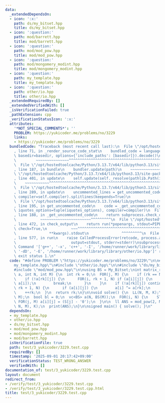 ```yaml
---
data:
  _extendedDependsOn:
  - icon: ':x:'
    path: ds/my_bitset.hpp
    title: ds/my_bitset.hpp
  - icon: ':question:'
    path: mod/barrett.hpp
    title: mod/barrett.hpp
  - icon: ':question:'
    path: mod/mod_pow.hpp
    title: mod/mod_pow.hpp
  - icon: ':question:'
    path: mod/mongomery_modint.hpp
    title: mod/mongomery_modint.hpp
  - icon: ':question:'
    path: my_template.hpp
    title: my_template.hpp
  - icon: ':question:'
    path: other/io.hpp
    title: other/io.hpp
  _extendedRequiredBy: []
  _extendedVerifiedWith: []
  _isVerificationFailed: true
  _pathExtension: cpp
  _verificationStatusIcon: ':x:'
  attributes:
    '*NOT_SPECIAL_COMMENTS*': ''
    PROBLEM: https://yukicoder.me/problems/no/3229
    links:
    - https://yukicoder.me/problems/no/3229
  bundledCode: "Traceback (most recent call last):\n  File \"/opt/hostedtoolcache/Python/3.13.7/x64/lib/python3.13/site-packages/onlinejudge_verify/documentation/build.py\"\
    , line 71, in _render_source_code_stat\n    bundled_code = language.bundle(stat.path,\
    \ basedir=basedir, options={'include_paths': [basedir]}).decode()\n          \
    \         ~~~~~~~~~~~~~~~^^^^^^^^^^^^^^^^^^^^^^^^^^^^^^^^^^^^^^^^^^^^^^^^^^^^^^^^^^^^^^^^^^\n\
    \  File \"/opt/hostedtoolcache/Python/3.13.7/x64/lib/python3.13/site-packages/onlinejudge_verify/languages/cplusplus.py\"\
    , line 187, in bundle\n    bundler.update(path)\n    ~~~~~~~~~~~~~~^^^^^^\n  File\
    \ \"/opt/hostedtoolcache/Python/3.13.7/x64/lib/python3.13/site-packages/onlinejudge_verify/languages/cplusplus_bundle.py\"\
    , line 401, in update\n    self.update(self._resolve(pathlib.Path(included), included_from=path))\n\
    \    ~~~~~~~~~~~^^^^^^^^^^^^^^^^^^^^^^^^^^^^^^^^^^^^^^^^^^^^^^^^^^^^^^^^^^^\n\
    \  File \"/opt/hostedtoolcache/Python/3.13.7/x64/lib/python3.13/site-packages/onlinejudge_verify/languages/cplusplus_bundle.py\"\
    , line 289, in update\n    uncommented_lines = get_uncommented_code(path, iquotes=self.iquotes,\
    \ compiler=self.compiler).splitlines(keepends=True)\n                        ~~~~~~~~~~~~~~~~~~~~^^^^^^^^^^^^^^^^^^^^^^^^^^^^^^^^^^^^^^^^^^^^^^^^^^^^\n\
    \  File \"/opt/hostedtoolcache/Python/3.13.7/x64/lib/python3.13/site-packages/onlinejudge_verify/languages/cplusplus_bundle.py\"\
    , line 195, in get_uncommented_code\n    code = _get_uncommented_code(path.resolve(),\
    \ iquotes_options=tuple(iquotes_options), compiler=compiler)\n  File \"/opt/hostedtoolcache/Python/3.13.7/x64/lib/python3.13/site-packages/onlinejudge_verify/languages/cplusplus_bundle.py\"\
    , line 188, in _get_uncommented_code\n    return subprocess.check_output(command)\n\
    \           ~~~~~~~~~~~~~~~~~~~~~~~^^^^^^^^^\n  File \"/opt/hostedtoolcache/Python/3.13.7/x64/lib/python3.13/subprocess.py\"\
    , line 472, in check_output\n    return run(*popenargs, stdout=PIPE, timeout=timeout,\
    \ check=True,\n           ~~~^^^^^^^^^^^^^^^^^^^^^^^^^^^^^^^^^^^^^^^^^^^^^^^^^^^^^^\n\
    \               **kwargs).stdout\n               ^^^^^^^^^\n  File \"/opt/hostedtoolcache/Python/3.13.7/x64/lib/python3.13/subprocess.py\"\
    , line 577, in run\n    raise CalledProcessError(retcode, process.args,\n    \
    \                         output=stdout, stderr=stderr)\nsubprocess.CalledProcessError:\
    \ Command '['g++', '-x', 'c++', '-I', '/home/runner/work/library/library', '-fpreprocessed',\
    \ '-dD', '-E', '/home/runner/work/library/library/other/io.hpp']' returned non-zero\
    \ exit status 1.\n"
  code: "#define PROBLEM \"https://yukicoder.me/problems/no/3229\"\n\n#include \"\
    my_template.hpp\"\n#include \"other/io.hpp\"\n\n#include \"ds/my_bitset.hpp\"\n\
    #include \"mod/mod_pow.hpp\"\n\nusing BS = My_Bitset;\nint matrix_rank(vc<BS>\
    \ a, int N, int M) {\n  int rk = 0;\n  FOR(j, M) {\n    if (rk == N) break;\n\
    \    if (!a[rk][j]) {\n      FOR(i, rk + 1, N) if (a[i][j]) {\n        swap(a[rk],\
    \ a[i]);\n        break;\n      }\n    }\n    if (!a[rk][j]) continue;\n    FOR(i,\
    \ rk + 1, N) {\n      if (a[i][j]) {\n        a[i] ^= a[rk];\n      }\n    }\n\
    \    ++rk;\n  }\n  return rk;\n}\n\nvoid solve() {\n  LL(N, M, K);\n  swap(N,\
    \ M);\n  bool bl = 0;\n  vc<BS> a(N, BS(M));\n  FOR(i, N) {\n    STR(S);\n   \
    \ FOR(j, M) a[i][j] = (S[j] - '0');\n  }\n\n  ll ANS = mod_pow(2, M - matrix_rank(a,\
    \ N, M), K);\n  print(ANS);\n}\n\nsigned main() { solve(); }\n"
  dependsOn:
  - my_template.hpp
  - other/io.hpp
  - ds/my_bitset.hpp
  - mod/mod_pow.hpp
  - mod/mongomery_modint.hpp
  - mod/barrett.hpp
  isVerificationFile: true
  path: test/3_yukicoder/3229.test.cpp
  requiredBy: []
  timestamp: '2025-09-01 20:17:42+09:00'
  verificationStatus: TEST_WRONG_ANSWER
  verifiedWith: []
documentation_of: test/3_yukicoder/3229.test.cpp
layout: document
redirect_from:
- /verify/test/3_yukicoder/3229.test.cpp
- /verify/test/3_yukicoder/3229.test.cpp.html
title: test/3_yukicoder/3229.test.cpp
---
```

